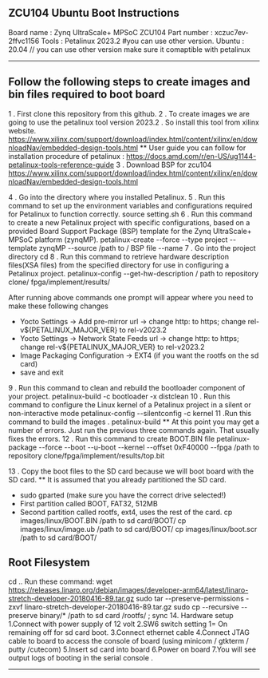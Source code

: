 ZCU104 Ubuntu Boot Instructions
-----------------------------------------------------------------------------------------
Board name : Zynq UltraScale+ MPSoC ZCU104
Part number : xczuc7ev-2ffvc1156
Tools : Petalinux 2023.2 #you can use other version.
Ubuntu : 20.04 // you can use other version make sure it comaptible with petalinux
*******************************************************************************************************************
Follow the following steps to create images and bin files required to boot board
-------------------------------------------------------------------------------------------------------------------
1 . First clone this repository from this github.
2 . To create images we are going to use the petalinux tool version 2023.2 . So install this tool
from xilinx website.
      https://www.xilinx.com/support/download/index.html/content/xilinx/en/downloadNav/embedded-design-tools.html
** User guide you can follow for installation procedure of petalinux :
      https://docs.amd.com/r/en-US/ug1144-petalinux-tools-reference-guide
3 . Download BSP for zcu104
      https://www.xilinx.com/support/download/index.html/content/xilinx/en/downloadNav/embedded-design-tools.html
      
4 . Go into the directory where you installed Petalinux.
5 . Run this command to set up the environment variables and configurations required for
Petalinux to function correctly.
      source setting.sh
6 . Run this command to create a new Petalinux project with specific configurations, based on a
provided Board Support Package (BSP) template for the Zynq UltraScale+ MPSoC platform
(zynqMP).
      petalinux-create --force --type project --template zynqMP --source /path to / BSP file --name <projname>
7 . Go into the project directory
cd <proj name>
8 . Run this command to retrieve hardware description files(XSA files) from the specified
directory for use in configuring a Petalinux project.
      petalinux-config --get-hw-description / path to repository clone/ fpga/implement/results/
      
After running above commands one prompt will appear where you need to make these
following changes
* Yocto Settings -> Add pre-mirror url -> change http: to https; change rel-v${PETALINUX_MAJOR_VER}
to rel-v2023.2
* Yocto Settings -> Network State Feeds url -> change http: to https; change
rel-v${PETALINUX_MAJOR_VER} to rel-v2023.2
* Image Packaging Configuration -> EXT4 (if you want the rootfs on the sd card)
* save and exit

9 . Run this command to clean and rebuild the bootloader component of your project.
      petalinux-build -c bootloader -x distclean
10 . Run this command to configure the Linux kernel of a Petalinux project in a silent or
non-interactive mode
      petalinux-config --silentconfig -c kernel
11 .Run this command to build the images .
      petalinux-build
** At this point you may get a number of errors. Just run the previous three commands again.
That usually fixes the errors.
12 . Run this command to create BOOT.BIN file
     petalinux-package --force --boot --u-boot --kernel --offset 0xF40000 --fpga /path to repository clone/fpga/implement/results/top.bit

13 . Copy the boot files to the SD card because we will boot board with the SD card.
** It is assumed that you already partitioned the SD card.
- sudo gparted (make sure you have the correct drive selected!)
- First partition called BOOT, FAT32, 512MB
- Second partition called rootfs, ext4, uses the rest of the card.
cp images/linux/BOOT.BIN /path to sd card/BOOT/
cp images/linux/image.ub /path to sd card/BOOT/
cp images/linux/boot.scr /path to sd card/BOOT/

## Root Filesystem
cd ..
Run these command:
wget
https://releases.linaro.org/debian/images/developer-arm64/latest/linaro-stretch-developer-20180416-89.tar.gz
sudo tar --preserve-permissions -zxvf linaro-stretch-developer-20180416-89.tar.gz
sudo cp --recursive --preserve binary/* /path to sd card /rootfs/ ; sync
14. Hardware setup
1.Connect with power supply of 12 volt
2.SW6 switch setting 1= On remaining off for sd card boot.
3.Connect ethernet cable
4.Connect JTAG cable to board to access the console of board (using minicom / gtkterm /
putty /cutecom)
5.Insert sd card into board
6.Power on board
7.You will see output logs of booting in the serial console .

*********************************************************************************************************************************************
